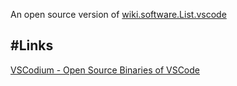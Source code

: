 An open source version of [wiki.software.List.vscode](vscode.md)

## #Links

[VSCodium - Open Source Binaries of VSCode](https://vscodium.com/)